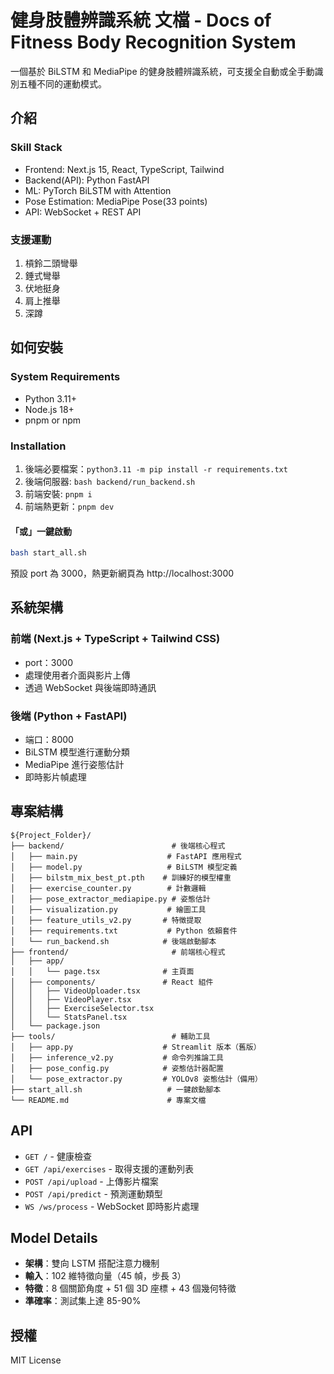 # 健身肢體辨識系統 文檔 - Docs of Fitness Body Recognition System
一個基於 BiLSTM 和 MediaPipe 的健身肢體辨識系統，可支援全自動或全手動識別五種不同的運動模式。

## 介紹

### Skill Stack
* Frontend: Next.js 15, React, TypeScript, Tailwind
* Backend(API): Python FastAPI
* ML: PyTorch BiLSTM with Attention
* Pose Estimation: MediaPipe Pose(33 points)
* API: WebSocket + REST API

### 支援運動
1. 槓鈴二頭彎舉
2. 錘式彎舉
3. 伏地挺身
4. 肩上推舉
5. 深蹲

## 如何安裝
### System Requirements
- Python 3.11+
- Node.js 18+
- pnpm or npm

### Installation
1. 後端必要檔案：`python3.11 -m pip install -r requirements.txt`
2. 後端伺服器: `bash backend/run_backend.sh`
3. 前端安裝: `pnpm i`
4. 前端熱更新：`pnpm dev`

#### 「或」一鍵啟動
```bash
bash start_all.sh
```

預設 port 為 3000，熱更新網頁為 http://localhost:3000

## 系統架構

### 前端 (Next.js + TypeScript + Tailwind CSS)
- port：3000
- 處理使用者介面與影片上傳
- 透過 WebSocket 與後端即時通訊

### 後端 (Python + FastAPI)
- 端口：8000
- BiLSTM 模型進行運動分類
- MediaPipe 進行姿態估計
- 即時影片幀處理

## 專案結構

```
${Project_Folder}/
├── backend/                        # 後端核心程式
│   ├── main.py                    # FastAPI 應用程式
│   ├── model.py                   # BiLSTM 模型定義
│   ├── bilstm_mix_best_pt.pth    # 訓練好的模型權重
│   ├── exercise_counter.py        # 計數邏輯
│   ├── pose_extractor_mediapipe.py # 姿態估計
│   ├── visualization.py           # 繪圖工具
│   ├── feature_utils_v2.py       # 特徵提取
│   ├── requirements.txt           # Python 依賴套件
│   └── run_backend.sh            # 後端啟動腳本
├── frontend/                       # 前端核心程式
│   ├── app/
│   │   └── page.tsx              # 主頁面
│   ├── components/               # React 組件
│   │   ├── VideoUploader.tsx
│   │   ├── VideoPlayer.tsx
│   │   ├── ExerciseSelector.tsx
│   │   └── StatsPanel.tsx
│   └── package.json
├── tools/                          # 輔助工具
│   ├── app.py                    # Streamlit 版本（舊版）
│   ├── inference_v2.py           # 命令列推論工具
│   ├── pose_config.py            # 姿態估計器配置
│   └── pose_extractor.py         # YOLOv8 姿態估計（備用）
├── start_all.sh                   # 一鍵啟動腳本
└── README.md                      # 專案文檔
```

## API
- `GET /` - 健康檢查
- `GET /api/exercises` - 取得支援的運動列表
- `POST /api/upload` - 上傳影片檔案
- `POST /api/predict` - 預測運動類型
- `WS /ws/process` - WebSocket 即時影片處理

## Model Details
- **架構**：雙向 LSTM 搭配注意力機制
- **輸入**：102 維特徵向量（45 幀，步長 3）
- **特徵**：8 個關節角度 + 51 個 3D 座標 + 43 個幾何特徵
- **準確率**：測試集上達 85-90%

## 授權
MIT License